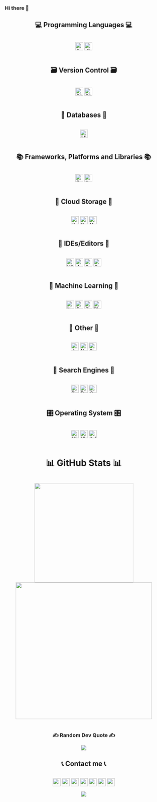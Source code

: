### Hi there 👋

<h2 align="center">💻 Programming Languages 💻</h2>
<br>
<div align="center">
    <div>
        <img src="https://img.shields.io/badge/Python-3670A0?style=for-the-badge&logo=python&logoColor=ffdd54" alt="Python" height="25" />
        <img src="https://img.shields.io/badge/c-%2300599C.svg?style=for-the-badge&logo=c&logoColor=white" alt="C" height="25" />
    </div>
</div>
<br>

<!-- ===========================THIS IS A LINE============================== -->

<h2 align="center">🗃 Version Control 🗃</h2>
<br>
<div align="center">
    <div>
        <img src="https://img.shields.io/badge/Github-181717?logo=github&logoColor=white&style=for-the-badge" alt="Github" height="25" />
        <img src="https://img.shields.io/badge/git-%23F05033.svg?style=for-the-badge&logo=git&logoColor=white" alt="Git" height="25" />
    </div>
<br>

<!-- ===========================THIS IS A LINE============================== -->
    
	
<h2 align="center">💾 Databases 💾</h2>
<br>
<div align="center">
    <div>
        <img src="https://img.shields.io/badge/Microsoft%20SQL%20Sever-CC2927?style=for-the-badge&logo=microsoft%20sql%20server&logoColor=white" alt="Micrsoft SQL" height="25" />
    </div>
<br>

<!-- ===========================THIS IS A LINE============================== -->	
	
	
<h2 align="center">📚 Frameworks, Platforms and Libraries 📚 </h2>
<br>
<div align="center">
    <div>
        <img src="https://img.shields.io/badge/opencv-%23white.svg?style=for-the-badge&logo=opencv&logoColor=white" alt="Open CV" height="25" />
        <img src="https://img.shields.io/badge/Anaconda-%2344A833.svg?style=for-the-badge&logo=anaconda&logoColor=white" alt="Anaconda" height="25" />
              
</div>
<br>

 <!-- ===========================THIS IS A LINE============================== -->
   
	
<!-- <h2 align="center">🏫 Education  🏫</h2>
<br>
<div align="center">
    <div>
        <img src="https://img.shields.io/badge/Microsoft_Learn-258ffa?style=for-the-badge&logo=microsoft&logoColor=white" alt="Microsoft Learn" height="25" />
        
</div>
<br>     -->
  
<!-- ===========================THIS IS A LINE============================== -->
	
	
<h2 align="center">👜 Cloud Storage 👜</h2>
<br>
<div align="center">
    <div>
        <img src="https://img.shields.io/badge/Dropbox-%233B4D98.svg?style=for-the-badge&logo=Dropbox&logoColor=white" alt="Dropbox" height="25" />
        <img src="https://img.shields.io/badge/Google%20Drive-4285F4?style=for-the-badge&logo=googledrive&logoColor=white" alt="Google Drive" height="25" />
        <img src="https://img.shields.io/badge/Mega-%23D90007.svg?style=for-the-badge&logo=Mega&logoColor=white" alt="Mega" height="25" />
        
</div>
<br>    
  
<!-- ===========================THIS IS A LINE============================== -->
	
	
<!-- <h2 align="center">🤴 Developer/Forums 🤴</h2>
<br>
<div align="center">
    <div>
        <img src="https://img.shields.io/badge/Quora-%23B92B27.svg?style=for-the-badge&logo=Quora&logoColor=white" alt="Quora" height="25" />
        <img src="https://img.shields.io/badge/-Stackoverflow-FE7A16?style=for-the-badge&logo=stack-overflow&logoColor=white" alt="Stack Overflow" height="25" />     
</div>
<br>     -->
    
<!-- ===========================THIS IS A LINE============================== -->
	
	
<h2 align="center">🧰 IDEs/Editors 🧰</h2>
<br>
<div align="center">
    <div>
        <img src="https://img.shields.io/badge/Visual%20Studio%20Code-0078d7.svg?style=for-the-badge&logo=visual-studio-code&logoColor=white" alt="VSCode" height="25" />
        <img src="https://img.shields.io/badge/Arduino_IDE-00979D?style=for-the-badge&logo=arduino&logoColor=white" alt="Arduino IDE" height="25" />
        <img src="https://img.shields.io/badge/Sublime%20Text-FF9800?logo=sublime-text&logoColor=white" alt="Sublime text" height="25" />
        <img src="https://img.shields.io/badge/Spyder-838485?style=for-the-badge&logo=spyder%20ide&logoColor=maroon" alt="Spyder IDE" height="25" />

</div>
<br>

<!-- ===========================THIS IS A LINE============================== -->    
    
	
<h2 align="center">📝 Machine Learning 📝</h2>
<br>
<div align="center">
    <img src="https://img.shields.io/badge/Numpy-%23013243.svg?style=for-the-badge&logo=numpy&logoColor=white" alt="Numpy" height="25"/>
    <img src="https://img.shields.io/badge/Pandas-%23150458.svg?style=for-the-badge&logo=pandas&logoColor=white" alt="Pandas" height="25" />
    <img src="https://img.shields.io/badge/TensorFlow-%23FF6F00.svg?style=for-the-badge&logo=TensorFlow&logoColor=white" alt="Tensorflow" height="25"/>
    <img src="https://img.shields.io/badge/Plotly-%233F4F75.svg?style=for-the-badge&logo=plotly&logoColor=white" alt="Plotly" height="25"/>
  
</div>
<br>

<!-- ===========================THIS IS A LINE============================== -->    
	
	
<h2 align="center">🥅 Other 🥅</h2>
<br>
<div align="center">
    <img src="https://img.shields.io/badge/-Arduino-00979D?style=for-the-badge&logo=Arduino&logoColor=white" alt="Arduino" height="25"/>
    <img src="https://img.shields.io/badge/Notion-%23000000.svg?style=for-the-badge&logo=notion&logoColor=white" alt="Notion" height="25" />
    <img src="https://img.shields.io/badge/blender-%23F5792A.svg?style=for-the-badge&logo=blender&logoColor=white" alt="Blender" height="25"/>
  
</div>
<br>	
	
<!-- ===========================THIS IS A LINE============================== -->

	
<h2 align="center">🔎 Search Engines 🔎</h2>
<br>
<div align="center">
    <img src="https://img.shields.io/badge/Microsoft%20Bing-258FFA?style=for-the-badge&logo=Microsoft%20Bing&logoColor=white" alt="Bing" height="25"/>
    <img src="https://img.shields.io/badge/DuckDuckGo-DE5833?style=for-the-badge&logo=DuckDuckGo&logoColor=white" alt="DuckDuckGo" height="25" />
    <img src="https://img.shields.io/badge/google-4285F4?style=for-the-badge&logo=google&logoColor=white" alt="Google" height="25"/>
  
</div>
<br>
 
<!-- ===========================THIS IS A LINE============================== -->
	
	
<h2 align="center">🎛️ Operating System 🎛️</h2>
<br>
<div align="center">
    <img src="https://img.shields.io/badge/Windows-0078D6?style=for-the-badge&logo=windows&logoColor=white" alt="Windows" height="25" />
    <img src="https://img.shields.io/badge/Ubuntu-E95420?style=for-the-badge&logo=ubuntu&logoColor=white" alt="Ubuntu" height="25"/>
    <img src="https://img.shields.io/badge/Kali-268BEE?style=for-the-badge&logo=kalilinux&logoColor=white" alt="Kali" height="25"/>
  
</div>
<br>    
   
<!-- ===========================THIS IS A LINE============================== -->
	

	
# 📊 GitHub Stats 📊
<br>
<div align="center">
    <img width="315" src="https://github-readme-stats.vercel.app/api/top-langs/?username=TaiDuc1001&theme=highcontrast&hide_border=false&include_all_commits=true&count_private=false&layout=compact" />
   <img width="434" src="https://github-readme-stats.vercel.app/api?username=TaiDuc1001&theme=highcontrast&hide_border=false&include_all_commits=true&count_private=false"/>
</div>
<br>


<!-- ## 🏆GitHub Trophies -->
<!-- ![](https://github-trophies.vercel.app/?username=TaiDuc1001&theme=radical&no-frame=false&no-bg=false&margin-w=4) -->

### ✍️ Random Dev Quote ✍️
![](https://quotes-github-readme.vercel.app/api?type=horizontal&theme=radical)


<!-- ===========================THIS IS A LINE============================== -->

	
<h2 align="center">📞 Contact me 📞</h2>
<br>
<div align="center">
    <a href="https://www.facebook.com/profile.php?id=100053951509859" target="top"><img src="https://img.shields.io/badge/Facebook-%231877F2.svg?style=for-the-badge&logo=Facebook&logoColor=white" height="25" ></a>
    <a href="mailto:phantaiduc2005@duck.com" target="_blank"><img src="https://img.shields.io/badge/Gmail-D14836?style=for-the-badge&logo=gmail&logoColor=white" height="25" ></a>
    <a href="https://www.kaggle.com/ducphan1001" target="top"><img src="https://img.shields.io/badge/Kaggle-%2320BEFF.svg?&style=for-the-badge&logo=kaggle&logoColor=white" height="25" ></a>
    <a href="https://linktr.ee/ducphan" target="top"><img src="https://img.shields.io/badge/linktree-1de9b6?style=for-the-badge&logo=linktree&logoColor=white" height="25" ></a>
    <a href="https://t.me/ducky1001" target="top"><img src="https://img.shields.io/badge/Telegram-2CA5E0?style=for-the-badge&logo=telegram&logoColor=white" height="25" ></a>
    <a href="https://quora.com/profile/Tài-Đức-Phan-1" target="top"><img src="https://img.shields.io/badge/Quora-%23B92B27.svg?logo=Quora&logoColor=white&style=for-the-badge" height="25" ></a>
    <a href="https://stackoverflow.com/users/19331165" target="top"><img src="https://img.shields.io/badge/-Stackoverflow-FE7A16?logo=stack-overflow&logoColor=white&style=for-the-badge" height="25" ></a>
</div>

	
<!-- =================================================THIS IS A VERY LONG LINE=================================================== -->

![](https://komarev.com/ghpvc/?username=TaiDuc1001&style=plastic&color=brightgreen)
